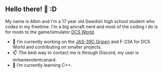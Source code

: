 ## Hello there! 👋 :D
My name is Albin and I'm a 17 year old Swedish high school student who codes in my freetime.
I'm a big aircraft nerd and most of the coding I do is for mods to the game/simulator [DCS World](https://www.digitalcombatsimulator.com). 

- 🔭 I’m currently working on the [JAS-39C Gripen](https://github.com/whisky-actual/Community-JAS-39-C) and F-23A for DCS World and contributing on smaller projects.
- 📫 The best way to contact me is through Discord, my user is mrbenevolentcanard.
- 🌱 I’m currently learning C++.
